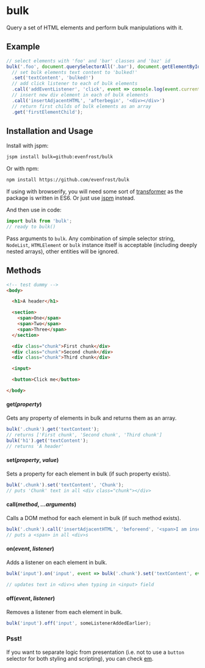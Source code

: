 # bulk

Query a set of HTML elements and perform bulk manipulations with it.

## Example
```javascript
// select elements with 'foo' and 'bar' classes and 'baz' id 
bulk('.foo', document.querySelectorAll('.bar'), document.getElementById('baz'))
  // set bulk elements text content to 'bulked!'
  .set('textContent', 'bulked!')
  // add click listener to each of bulk elements
  .call('addEventListener', 'click', event => console.log(event.currentTarget))
  // insert new div element in each of bulk elements
  .call('insertAdjacentHTML', 'afterbegin', '<div></div>')
  // return first childs of bulk elements as an array
  .get('firstElementChild');
```

## Installation and Usage
Install with jspm:
```sh
jspm install bulk=github:evenfrost/bulk
```
Or with npm:
```sh
npm install https://github.com/evenfrost/bulk
```
If using with browserify, you will need some sort of [transformer](https://github.com/babel/babelify) as the package is written in ES6. Or just use [jspm](https://github.com/jspm/jspm-cli) instead.

And then use in code:
```javascript
import bulk from 'bulk';
// ready to bulk()
```

Pass arguments to `bulk`. Any combination of simple selector string, `NodeList`, `HTMLElement` or `bulk` instance itself is acceptable (including deeply nested arrays), other entities will be ignored.

## Methods
```html
<!-- test dummy -->
<body>

  <h1>A header</h1>

  <section>
    <span>One</span>
    <span>Two</span>
    <span>Three</span>
  </section>

  <div class="chunk">First chunk</div>
  <div class="chunk">Second chunk</div>
  <div class="chunk">Third chunk</div>

  <input>

  <button>Click me</button>

</body>
```

#### get(*property*)
Gets any property of elements in bulk and returns them as an array.
```javascript
bulk('.chunk').get('textContent');
// returns ['First chunk', 'Second chunk', 'Third chunk']
bulk('h1').get('textContent');
// returns 'A header'
```

#### set(*property*, *value*)
Sets a property for each element in bulk (if such property exists).
```javascript
bulk('.chunk').set('textContent', 'Chunk');
// puts 'Chunk' text in all <div class="chunk"></div> 
```

#### call(*method*, *...arguments*)
Calls a DOM method for each element in bulk (if such method exists).
```javascript
bulk('.chunk').call('insertAdjacentHTML', 'beforeend', '<span>I am inserted into each of three divs.</span>');
// puts a <span> in all <div>s 
```

#### on(*event*, *listener*)
Adds a listener on each element in bulk. 
```javascript
bulk('input').on('input', event => bulk('.chunk').set('textContent', event.target.value));

// updates text in <div>s when typing in <input> field
```

#### off(*event*, *listener*)
Removes a listener from each element in bulk. 
```javascript
bulk('input').off('input', someListenerAddedEarlier);
```

### Psst!
If you want to separate logic from presentation (i.e. not to use a `button` selector for both styling and scripting), you can check [em](https://github.com/evenfrost/em). 
